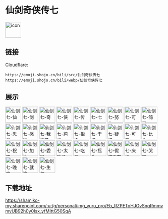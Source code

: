 # 仙剑奇侠传七
<img src="https://emoji.shojo.cn/bili/src/仙剑奇侠传七/icon.png" width="50" height="50" alt="icon">

## 链接
Cloudflare:
```
https://emoji.shojo.cn/bili/src/仙剑奇侠传七
https://emoji.shojo.cn/bili/webp/仙剑奇侠传七
```
## 展示
<img src="https://emoji.shojo.cn/bili/src/仙剑奇侠传七/仙剑七-仙.png" width="50" height="50" alt="仙剑七-仙">
<img src="https://emoji.shojo.cn/bili/src/仙剑奇侠传七/仙剑七-剑.png" width="50" height="50" alt="仙剑七-剑">
<img src="https://emoji.shojo.cn/bili/src/仙剑奇侠传七/仙剑七-奇.png" width="50" height="50" alt="仙剑七-奇">
<img src="https://emoji.shojo.cn/bili/src/仙剑奇侠传七/仙剑七-侠.png" width="50" height="50" alt="仙剑七-侠">
<img src="https://emoji.shojo.cn/bili/src/仙剑奇侠传七/仙剑七-传.png" width="50" height="50" alt="仙剑七-传">
<img src="https://emoji.shojo.cn/bili/src/仙剑奇侠传七/仙剑七-七.png" width="50" height="50" alt="仙剑七-七">
<img src="https://emoji.shojo.cn/bili/src/仙剑奇侠传七/仙剑七-努力.png" width="50" height="50" alt="仙剑七-努力">
<img src="https://emoji.shojo.cn/bili/src/仙剑奇侠传七/仙剑七-可.png" width="50" height="50" alt="仙剑七-可">
<img src="https://emoji.shojo.cn/bili/src/仙剑奇侠传七/仙剑七-鸽了.png" width="50" height="50" alt="仙剑七-鸽了">
<img src="https://emoji.shojo.cn/bili/src/仙剑奇侠传七/仙剑七-思考.png" width="50" height="50" alt="仙剑七-思考">
<img src="https://emoji.shojo.cn/bili/src/仙剑奇侠传七/仙剑七-感谢.png" width="50" height="50" alt="仙剑七-感谢">
<img src="https://emoji.shojo.cn/bili/src/仙剑奇侠传七/仙剑七-我来了.png" width="50" height="50" alt="仙剑七-我来了">
<img src="https://emoji.shojo.cn/bili/src/仙剑奇侠传七/仙剑七-尴尬.png" width="50" height="50" alt="仙剑七-尴尬">
<img src="https://emoji.shojo.cn/bili/src/仙剑奇侠传七/仙剑七-拒绝.png" width="50" height="50" alt="仙剑七-拒绝">
<img src="https://emoji.shojo.cn/bili/src/仙剑奇侠传七/仙剑七-干杯.png" width="50" height="50" alt="仙剑七-干杯">
<img src="https://emoji.shojo.cn/bili/src/仙剑奇侠传七/仙剑七-疑惑.png" width="50" height="50" alt="仙剑七-疑惑">
<img src="https://emoji.shojo.cn/bili/src/仙剑奇侠传七/仙剑七-可爱.png" width="50" height="50" alt="仙剑七-可爱">
<img src="https://emoji.shojo.cn/bili/src/仙剑奇侠传七/仙剑七-比心.png" width="50" height="50" alt="仙剑七-比心">
<img src="https://emoji.shojo.cn/bili/src/仙剑奇侠传七/仙剑七-祝符.png" width="50" height="50" alt="仙剑七-祝符">
<img src="https://emoji.shojo.cn/bili/src/仙剑奇侠传七/仙剑七-加油.png" width="50" height="50" alt="仙剑七-加油">
<img src="https://emoji.shojo.cn/bili/src/仙剑奇侠传七/仙剑七-委屈.png" width="50" height="50" alt="仙剑七-委屈">
<img src="https://emoji.shojo.cn/bili/src/仙剑奇侠传七/仙剑七-太难了.png" width="50" height="50" alt="仙剑七-太难了">
<img src="https://emoji.shojo.cn/bili/src/仙剑奇侠传七/仙剑七-吃瓜.png" width="50" height="50" alt="仙剑七-吃瓜">
<img src="https://emoji.shojo.cn/bili/src/仙剑奇侠传七/仙剑七-摇头.png" width="50" height="50" alt="仙剑七-摇头">
<img src="https://emoji.shojo.cn/bili/src/仙剑奇侠传七/仙剑七-假装不在.png" width="50" height="50" alt="仙剑七-假装不在">
<img src="https://emoji.shojo.cn/bili/src/仙剑奇侠传七/仙剑七-庆祝.png" width="50" height="50" alt="仙剑七-庆祝">
<img src="https://emoji.shojo.cn/bili/src/仙剑奇侠传七/仙剑七-哭哭.png" width="50" height="50" alt="仙剑七-哭哭">
<img src="https://emoji.shojo.cn/bili/src/仙剑奇侠传七/仙剑七-晚安.png" width="50" height="50" alt="仙剑七-晚安">
<img src="https://emoji.shojo.cn/bili/src/仙剑奇侠传七/仙剑七-就这.png" width="50" height="50" alt="仙剑七-就这">
<img src="https://emoji.shojo.cn/bili/src/仙剑奇侠传七/仙剑七-生气.png" width="50" height="50" alt="仙剑七-生气">

## 下载地址

https://shamiko-my.sharepoint.com/:u:/g/personal/img_yuru_pro/Eb_RZPEToHJGvSnqRmmvmvUB92h0y0Isx_yfMIttG50SqA